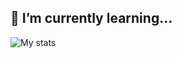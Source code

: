 ## 🌱 I’m currently learning...
![My stats](https://github-readme-stats.vercel.app/api?username=woodbaroke&theme=catppuccin_latte&show_icons=true&layout=compact)

<!-- 这是一个注释
![Top Languages](https://github-readme-stats.vercel.app/api/top-langs?username=woodbaroke&layout=compact&theme=tokyonight)
-->





